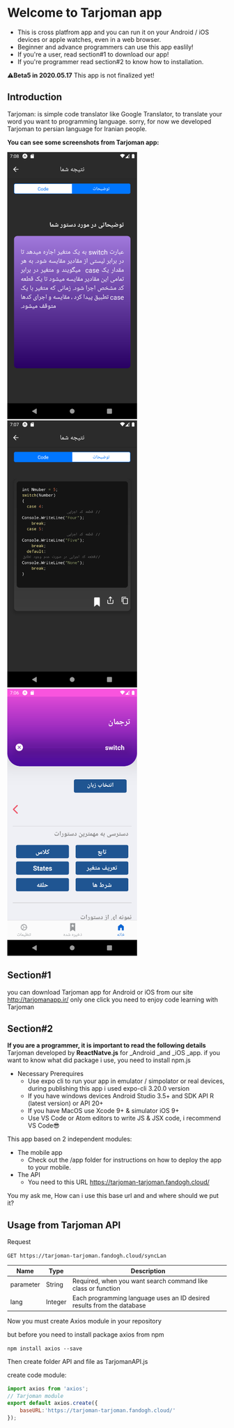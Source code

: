 # Welcome to Tarjoman app
* This is cross platfrom app and you can run it on your Android / iOS devices or apple watches, even in a web browser.
* Beginner and advance programmers can use this app easlily!
* If you're a user, read section#1 to download our app!
* If you're programmer read section#2 to know how to installation.

⚠️**Beta5 in 2020.05.17** This app is not finalized yet! 
##  Introduction
Tarjoman: is simple code translator like Google Translator, to translate your word you want to programming language.
sorry, for now we developed Tarjoman to persian language for Iranian people.

**You can see some screenshots from Tarjoman app:**

![TarjomanHomeScreen](https://github.com/AlirezaSoltaniNeshan/Tarjomanapp/blob/master/images/TarjomanCodeDescription.png)
![TarjomanCodeScreen](https://github.com/AlirezaSoltaniNeshan/Tarjomanapp/blob/master/images/TarjomanCodepage.png)
![description](https://github.com/AlirezaSoltaniNeshan/Tarjomanapp/blob/master/images/TarjomanHomePage.png)
## Section#1
you can download Tarjoman app for Android or iOS from our site 
http://tarjomanapp.ir/
only one click you need to enjoy code learning with Tarjoman

## Section#2
**If you are a programmer, it is important to read the following details**
Tarjoman developed by **ReactNatve.js** for _Android _and _iOS _app. if you want to know what did package i use, you need to install npm.js

* Necessary Prerequires 
   * Use expo cli to run your app in emulator / simpolator or real devices, during publishing this app i used expo-cli 3.20.0 version
   * If you have windows devices Android Studio 3.5+ and SDK API R (latest version) or API 20+
   * If you have MacOS use Xcode 9+ & simulator iOS 9+
   * Use VS Code or Atom editors to write JS & JSX code, i recommend VS Code😎

This app based on 2 independent modules:
* The mobile app
   * Check out the /app folder for instructions on how to deploy the app to your mobile.
* The API 
   * You need to this URL https://tarjoman-tarjoman.fandogh.cloud/

You my ask me, How can i use this base url and and where should we put it?

## Usage from Tarjoman API

Request

`GET https://tarjoman-tarjoman.fandogh.cloud/syncLan`

| Name | Type | Description                                                                     |
|------|------|---------------------------------------------------------------------------------|
|parameter| String |Required, when you want search command like class or function               |
|lang| Integer |Each programming language uses an ID desired results from the database           |

Now you must create Axios module in your repository 

but before you need to install package axios from npm

`npm install axios --save `

Then create folder API and file as TarjomanAPI.js

create code module:

```js
import axios from 'axios';
// Tarjoman module
export default axios.create({
    baseURL:'https://tarjoman-tarjoman.fandogh.cloud/'
});
```

